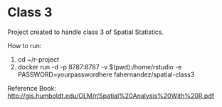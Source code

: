 # Class 3
Project created to handle class 3 of Spatial Statistics.

How to run:

1. cd ~/r-project
2. docker run -d -p 8787:8787 -v $(pwd):/home/rstudio -e PASSWORD=yourpasswordhere fahernandez/spatial-class3

Reference Book:
http://gis.humboldt.edu/OLM/r/Spatial%20Analysis%20With%20R.pdf
